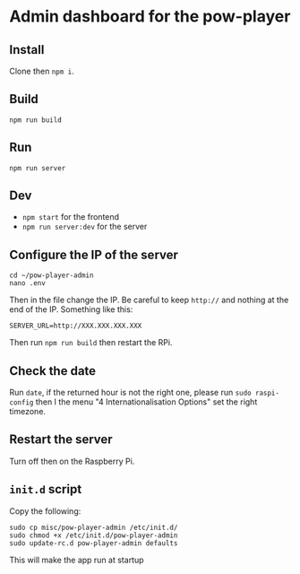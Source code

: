 # Admin dashboard for the pow-player

## Install

Clone then `npm i`.

## Build

`npm run build`

## Run

`npm run server`

## Dev

-   `npm start` for the frontend
-   `npm run server:dev` for the server

## Configure the IP of the server

```
cd ~/pow-player-admin
nano .env
```

Then in the file change the IP. Be careful to keep `http://` and nothing at the end of the IP. Something like this:

```
SERVER_URL=http://XXX.XXX.XXX.XXX
```

Then run `npm run build` then restart the RPi.

## Check the date

Run `date`, if the returned hour is not the right one, please run `sudo raspi-config` then I the menu "4 Internationalisation Options" set the right timezone.

## Restart the server

Turn off then on the Raspberry Pi.

## `init.d` script

Copy the following:

```
sudo cp misc/pow-player-admin /etc/init.d/
sudo chmod +x /etc/init.d/pow-player-admin
sudo update-rc.d pow-player-admin defaults
```

This will make the app run at startup
